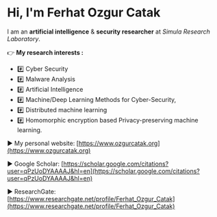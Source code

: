 # Hi, I'm Ferhat Ozgur Catak
I am an **artificial intelligence** & **security researcher** at *Simula Research Laboratory*. 

:point_right: **My research interests :**

- :hash: Cyber Security
- :hash: Malware Analysis
- :hash: Artificial Intelligence
- :hash: Machine/Deep Learning Methods for Cyber-Security, 
- :hash: Distributed machine learning
- :hash: Homomorphic encryption based Privacy-preserving machine learning. 

:arrow_forward: My personal website: [https://www.ozgurcatak.org](https://www.ozgurcatak.org)

:arrow_forward: Google Scholar: [https://scholar.google.com/citations?user=qPzUoDYAAAAJ&hl=en](https://scholar.google.com/citations?user=qPzUoDYAAAAJ&hl=en)

:arrow_forward: ResearchGate: [https://www.researchgate.net/profile/Ferhat_Ozgur_Catak](https://www.researchgate.net/profile/Ferhat_Ozgur_Catak)
